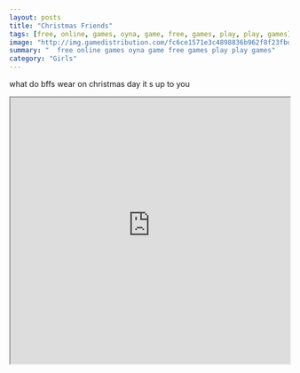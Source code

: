 ```yaml
---
layout: posts
title: "Christmas Friends"
tags: [free, online, games, oyna, game, free, games, play, play, games]
image: "http://img.gamedistribution.com/fc6ce1571e3c4898836b962f8f23fbd5.jpg"
summary: "  free online games oyna game free games play play games"
category: "Girls"
---
```


what do bffs wear on christmas day it s up to you

<iframe width="100%" height="480px;" src="http://flash.gamedistribution.com?game=fc6ce1571e3c4898836b962f8f23fbd5"></iframe>